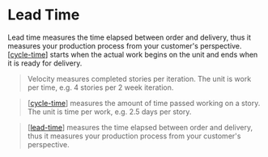 # Lead Time

Lead time measures the time elapsed between order and delivery, thus it measures your production process from your customer's perspective. [[cycle-time]] starts when the actual work begins on the unit and ends when it is ready for delivery.

> Velocity measures completed stories per iteration. The unit is work per time, e.g. 4 stories per 2 week iteration.

> [[cycle-time]] measures the amount of time passed working on a story. The unit is time per work, e.g. 2.5 days per story.

> [[lead-time]] measures the time elapsed between order and delivery, thus it measures your production process from your customer's perspective.

[//begin]: # "Autogenerated link references for markdown compatibility"
[cycle-time]: cycle-time "Cycle Time"
[lead-time]: lead-time "Lead Time"
[//end]: # "Autogenerated link references"
